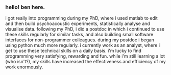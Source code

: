 ### hello! ben here.

i got really into programming during my PhD, where i used matlab to edit and then build psychoacoustic experiments, statistically analyse and visualise data. following my PhD, i did a postdoc in which i continued to use these skills regularly for similar tasks, and also building small software interfaces for non-programmer colleagues. during my postdoc i began using python much more regularly. i currently work as an analyst, where i get to use these technical skills on a daily basis.  i'm lucky to find programming very satisfying, rewarding and fun. while i'm still learning a lot (who isn't?), my skills have increased the effectiveness and efficiency of my work enormously.
